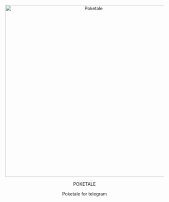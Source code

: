  <div align="center">

 <p>
    <a href="https://t.me/poketalebot"><img src="https://dka575ofm4ao0.cloudfront.net/pages-hero_covers/normal/159212/sketch-1626677228538.png" width="546" alt="Poketale" /></a>
  </p>
  <p>POKETALE</p>
  <p>Poketale for telegram </p>

 
 
 </div>

